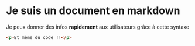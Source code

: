 # Je suis un document en markdown

Je peux donner des infos **rapidement** aux utilisateurs grâce à cette 
syntaxe

```html
<p>Et même du code !!</p>
```
